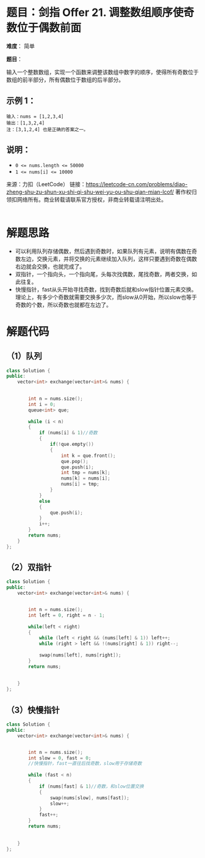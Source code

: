 # 题目：剑指 Offer 21. 调整数组顺序使奇数位于偶数前面
**难度**： 简单

**题目**：

输入一个整数数组，实现一个函数来调整该数组中数字的顺序，使得所有奇数位于数组的前半部分，所有偶数位于数组的后半部分。



## 示例 1：

```
输入：nums = [1,2,3,4]
输出：[1,3,2,4] 
注：[3,1,2,4] 也是正确的答案之一。
```





## 说明：

- `0 <= nums.length <= 50000`
- `1 <= nums[i] <= 10000`



来源：力扣（LeetCode）
链接：https://leetcode-cn.com/problems/diao-zheng-shu-zu-shun-xu-shi-qi-shu-wei-yu-ou-shu-qian-mian-lcof/
著作权归领扣网络所有。商业转载请联系官方授权，非商业转载请注明出处。
<br>
<br>

# 解题思路

- 可以利用队列存储偶数，然后遇到奇数时，如果队列有元素，说明有偶数在奇数左边，交换元素，并将交换的元素继续加入队列，这样只要遇到奇数在偶数右边就会交换，也就完成了。
- 双指针，一个指向头，一个指向尾，头每次找偶数，尾找奇数，两者交换，如此往复。
- 快慢指针，fast从头开始寻找奇数，找到奇数后就和slow指针位置元素交换。理论上，有多少个奇数就需要交换多少次，而slow从0开始，所以slow也等于奇数的个数，所以奇数也就都在左边了。

# 解题代码

## （1）队列


```cpp
class Solution {
public:
    vector<int> exchange(vector<int>& nums) {

        
        int n = nums.size();
        int i = 0;
        queue<int> que;
        
        while (i < n)
        {
            if (nums[i] & 1)//奇数
            {
                if(!que.empty())
                {
                    int k = que.front();
                    que.pop();
                    que.push(i);
                    int tmp = nums[k];
                    nums[k] = nums[i];
                    nums[i] = tmp;
                }
            }
            else
            {
                que.push(i);
            }
            i++;
        }
        return nums;
    }
};
```

## （2）双指针

```cpp
class Solution {
public:
    vector<int> exchange(vector<int>& nums) {


        int n = nums.size();
        int left = 0, right = n - 1;
        
        while(left < right)
        {
            while (left < right && (nums[left] & 1)) left++;
            while (right > left && !(nums[right] & 1)) right--;
            
            swap(nums[left], nums[right]);
        }
        return nums;
        
        
    }
};
```

## （3）快慢指针

```cpp
class Solution {
public:
    vector<int> exchange(vector<int>& nums) {


        int n = nums.size();
        int slow = 0, fast = 0;
        //快慢指针，fast一直往后找奇数，slow用于存储奇数
        
        while (fast < n)
        {
            if (nums[fast] & 1)//奇数，和slow位置交换
            {
                swap(nums[slow], nums[fast]);
                slow++;
            }
            fast++;
        }
        return nums;
        
        
    }
};
```

